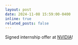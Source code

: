 ```yaml
---
layout: post
date: 2024-11-08 15:59:00-0400
inline: true
related_posts: false
---
```


Signed internship offer at [NVIDIA](https://www.nvidia.com/en-us/)!